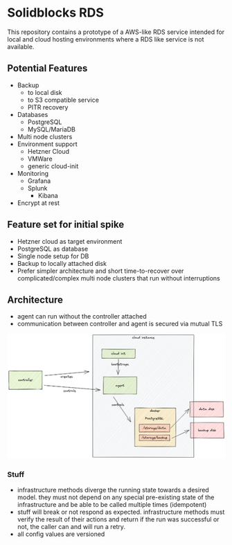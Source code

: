 # Solidblocks RDS

This repository contains a prototype of a AWS-like RDS service intended for local and cloud hosting environments where a RDS like service is not available.

## Potential Features 

* Backup
  * to local disk
  * to S3 compatible service
  * PITR recovery
* Databases
  * PostgreSQL
  * MySQL/MariaDB
* Multi node clusters
* Environment support
  * Hetzner Cloud
  * VMWare
  * generic cloud-init
* Monitoring
  * Grafana
  * Splunk
    * Kibana
* Encrypt at rest

## Feature set for initial spike

* Hetzner cloud as target environment
* PostgreSQL as database
* Single node setup for DB
* Backup to locally attached disk
* Prefer simpler architecture and short time-to-recover over complicated/complex multi node clusters that run without interruptions


## Architecture

* agent can run without the controller attached
* communication between controller and agent is secured via mutual TLS

![architecture 1](doc/architecture1.png)

### Stuff
* infrastructure methods diverge the running state towards a desired model. they must not depend on any special pre-existing state of the infrastructure and be able to be called multiple times (idempotent)
* stuff will break or not respond as expected. infrastructure methods must verify the result of their actions and return if the run was successful or not, the caller can and will run a retry.
* all config values are versioned